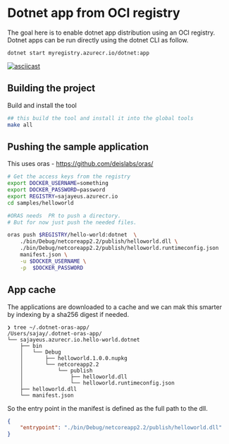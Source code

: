 # Dotnet app from OCI registry

The goal here is to enable dotnet app distribution using an OCI registry. 
Dotnet apps can be run directly using the dotnet CLI as follow.

```
dotnet start myregistry.azurecr.io/dotnet:app
```

[![asciicast](https://asciinema.org/a/ok2FAeq8vCizvreF9L1KvlQsX.svg)](https://asciinema.org/a/ok2FAeq8vCizvreF9L1KvlQsX)

## Building the project

Build and install the tool 

```bash
## this build the tool and install it into the global tools 
make all
```

## Pushing the sample application
This uses oras - https://github.com/deislabs/oras/

```bash
# Get the access keys from the registry
export DOCKER_USERNAME=something
export DOCKER_PASSWORD=password
export REGISTRY=sajayeus.azurecr.io
cd samples/helloworld

#ORAS needs  PR to push a directory.
# But for now just push the needed files.

oras push $REGISTRY/hello-world:dotnet  \
    ./bin/Debug/netcoreapp2.2/publish/helloworld.dll \
    ./bin/Debug/netcoreapp2.2/publish/helloworld.runtimeconfig.json  
    manifest.json \
    -u $DOCKER_USERNAME \
    -p  $DOCKER_PASSWORD
```

## App cache 

The applications are downloaded to a cache and we can mak this smarter by indexing by a sha256 digest if needed. 

```
❯ tree ~/.dotnet-oras-app/
/Users/sajay/.dotnet-oras-app/
└── sajayeus.azurecr.io.hello-world.dotnet
    ├── bin
    │   └── Debug
    │       ├── helloworld.1.0.0.nupkg
    │       └── netcoreapp2.2
    │           └── publish
    │               ├── helloworld.dll
    │               └── helloworld.runtimeconfig.json
    ├── helloworld.dll
    └── manifest.json
```

So the entry point in the manifest is defined as the full path to the dll. 

```json
{
	"entrypoint": "./bin/Debug/netcoreapp2.2/publish/helloworld.dll"
}
```